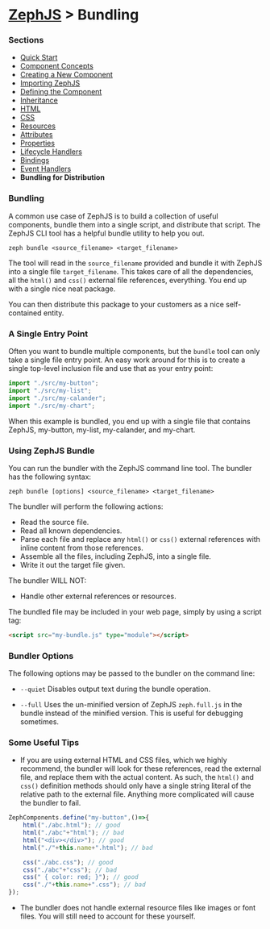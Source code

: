 # [ZephJS](../README.md) > Bundling

### Sections

- [Quick Start](./ComponentQuickStart.md)
- [Component Concepts](./ComponentConcepts.md)
- [Creating a New Component](./docs/ComponentCreation.md)
- [Importing ZephJS](./ComponentImporting.md)
- [Defining the Component](./ComponentDefinition.md)
- [Inheritance](./ComponentInheritance.md)
- [HTML](./ComponentMarkup.md)
- [CSS](./ComponentStyling.md)
- [Resources](./ComponentResources.md)
- [Attributes](./ComponentAttributes.md)
- [Properties](./ComponentProperties.md)
- [Lifecycle Handlers](./ComponentLifecycleHandlers.md)
- [Bindings](./ComponentBindings.md)
- [Event Handlers](./ComponentEvents.md)
- **Bundling for Distribution**

### Bundling

A common use case of ZephJS is to build a collection of useful components, bundle them into a single script, and distribute that script. The ZephJS CLI tool has a helpful bundle utility to help you out.

```shell
zeph bundle <source_filename> <target_filename>
```

The tool will read in the `source_filename` provided and bundle it with ZephJS into a single file `target_filename`. This takes care of all the dependencies, all the `html()` and `css()` external file references, everything.  You end up with a single nice neat package.

You can then distribute this package to your customers as a nice self-contained entity.

### A Single Entry Point

Often you want to bundle multiple components, but the `bundle` tool can only take a single file entry point.  An easy work around for this is to create a single top-level inclusion file and use that as your entry point:

```javascript
import "./src/my-button";
import "./src/my-list";
import "./src/my-calander";
import "./src/my-chart";
```

When this example is bundled, you end up with a single file that contains ZephJS, my-button, my-list, my-calander, and my-chart.

### Using ZephJS Bundle

You can run the bundler with the ZephJS command line tool. The bundler has the following syntax:

```shell
zeph bundle [options] <source_filename> <target_filename>
```

The bundler will perform the following actions:
 - Read the source file.
 - Read all known dependencies.
 - Parse each file and replace any `html()` or `css()` external references with inline content from those references.
 - Assemble all the files, including ZephJS, into a single file.
 - Write it out the target file given.

The bundler WILL NOT:
 - Handle other external references or resources.

The bundled file may be included in your web page, simply by using a script tag:

```html
<script src="my-bundle.js" type="module"></script>
```

### Bundler Options

The following options may be passed to the bundler on the command line:

 - `--quiet` Disables output text during the bundle operation.

 - `--full` Uses the un-minified version of ZephJS `zeph.full.js` in the bundle instead of the minified version. This is useful for debugging sometimes.

### Some Useful Tips

 - If you are using external HTML and CSS files, which we highly recommend, the bundler will look for these references, read the external file, and replace them with the actual content.  As such, the `html()` and `css()` definition methods should only have a single string literal of the relative path to the external file.  Anything more complicated will cause the bundler to fail.

 ```javascript
 ZephComponents.define("my-button",()=>{
	 html("./abc.html"); // good
	 html("./abc"+"html"); // bad
	 html("<div></div>"); // good
	 html("./"+this.name+".html"); // bad

	 css("./abc.css"); // good
	 css("./abc"+"css"); // bad
	 css(" { color: red; }"); // good
	 css("./"+this.name+".css"); // bad
 });
 ```

 - The bundler does not handle external resource files like images or font files. You will still need to account for these yourself.
